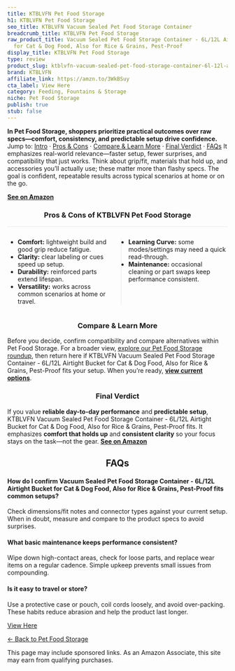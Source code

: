 ```yaml
---
title: KTBLVFN Pet Food Storage
h1: KTBLVFN Pet Food Storage
seo_title: KTBLVFN Vacuum Sealed Pet Food Storage Container
breadcrumb_title: KTBLVFN Pet Food Storage
raw_product_title: Vacuum Sealed Pet Food Storage Container - 6L/12L Airtight Bucket
  for Cat & Dog Food, Also for Rice & Grains, Pest-Proof
display_title: KTBLVFN Pet Food Storage
type: review
product_slug: ktblvfn-vacuum-sealed-pet-food-storage-container-6l-12l-airtight-bucket-139cc6bd
brand: KTBLVFN
affiliate_link: https://amzn.to/3WkBSuy
cta_label: View Here
category: Feeding, Fountains & Storage
niche: Pet Food Storage
publish: true
stub: false
---
```


<div id="intro" class="full-width"><p><strong>In Pet Food Storage, shoppers prioritize practical outcomes over raw specs&mdash;comfort, consistency, and predictable setup drive confidence.</strong> Jump to: <a href="#intro">Intro</a> · <a href="#pros-cons">Pros &amp; Cons</a> · <a href="#compare-more">Compare &amp; Learn More</a> · <a href="#verdict">Final Verdict</a> · <a href="#faqs">FAQs</a> It emphasizes real-world relevance&mdash;faster setup, fewer surprises, and compatibility that just works. Think about grip/fit, materials that hold up, and accessories you’ll actually use; these matter more than flashy specs. The goal is confident, repeatable results across typical scenarios at home or on the go.</p><p><a href="https://amzn.to/3WkBSuy" rel="nofollow sponsored noopener" target="_blank"><strong>See on Amazon</strong></a></p></div>
<h3 id="pros-cons" style="text-align:center;">Pros &amp; Cons of KTBLVFN Pet Food Storage</h3>
<div class="pc-grid" style="display:grid;grid-template-columns:1fr 1fr;gap:16px;border-top:1px solid #e5e7eb;padding-top:12px;">
  <ul>
    <li><strong>Comfort:</strong> lightweight build and good grip reduce fatigue.</li>
    <li><strong>Clarity:</strong> clear labeling or cues speed up setup.</li>
    <li><strong>Durability:</strong> reinforced parts extend lifespan.</li>
    <li><strong>Versatility:</strong> works across common scenarios at home or travel.</li>
  </ul>
  <ul style="border-left:1px solid #e5e7eb;padding-left:16px;">
    <li><strong>Learning Curve:</strong> some modes/settings may need a quick read-through.</li>
    <li><strong>Maintenance:</strong> occasional cleaning or part swaps keep performance consistent.</li>
  </ul>
</div>


<h3 id="compare-more" style="text-align:center;">Compare &amp; Learn More</h3>
<p>Before you decide, confirm compatibility and compare alternatives within Pet Food Storage. For a broader view, <a href="#">explore our Pet Food Storage roundup</a>, then return here if KTBLVFN Vacuum Sealed Pet Food Storage Container - 6L/12L Airtight Bucket for Cat & Dog Food, Also for Rice & Grains, Pest-Proof fits your setup. When you’re ready, <a href="https://amzn.to/3WkBSuy" rel="nofollow sponsored noopener" target="_blank"><strong>view current options</strong></a>.</p>

<h3 id="verdict" style="text-align:center;">Final Verdict</h3>
<p>If you value <strong>reliable day-to-day performance</strong> and <strong>predictable setup</strong>, KTBLVFN Vacuum Sealed Pet Food Storage Container - 6L/12L Airtight Bucket for Cat & Dog Food, Also for Rice & Grains, Pest-Proof fits. It emphasizes <strong>comfort that holds up</strong> and <strong>consistent clarity</strong> so your focus stays on the task&mdash;not the gear. <a href="https://amzn.to/3WkBSuy" rel="nofollow sponsored noopener" target="_blank"><strong>See on Amazon</strong></a></p>

<h2 id="faqs" style="text-align:center;">FAQs</h2>
<h4><strong>How do I confirm Vacuum Sealed Pet Food Storage Container - 6L/12L Airtight Bucket for Cat & Dog Food, Also for Rice & Grains, Pest-Proof fits common setups?</strong></h4>
<p>Check dimensions/fit notes and connector types against your current setup. When in doubt, measure and compare to the product specs to avoid surprises.</p>
<h4><strong>What basic maintenance keeps performance consistent?</strong></h4>
<p>Wipe down high-contact areas, check for loose parts, and replace wear items on a regular cadence. Simple upkeep prevents small issues from compounding.</p>
<h4><strong>Is it easy to travel or store?</strong></h4>
<p>Use a protective case or pouch, coil cords loosely, and avoid over-packing. These habits reduce abrasion and help the product last longer.</p>

<p><a class="btn" href="https://amzn.to/3WkBSuy" target="_blank" rel="nofollow sponsored noopener">View Here</a></p>
<p><a href="/roundups/feeding-fountains-storage/pet-food-storage/">← Back to Pet Food Storage</a></p>
<aside class="disclosure">This page may include sponsored links. As an Amazon Associate, this site may earn from qualifying purchases.</aside>
